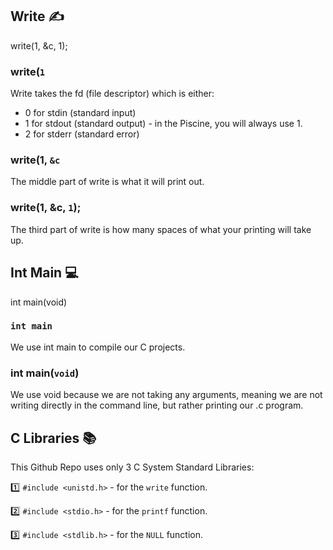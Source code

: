 ## Write ✍️

write(1, &c, 1);

### write(``1`` <br>

Write takes the fd (file descriptor) which is either:

- 0 for stdin (standard input)
- 1 for stdout (standard output) - in the Piscine, you will always use 1.
- 2 for stderr (standard error)

### write(1, ``&c``

The middle part of write is what it will print out.

### write(1, &c, ``1``);

The third part of write is how many spaces of what your printing will take up. <br>

## Int Main 💻

int   main(void)

### ``int main``

We use int main to compile our C projects.

### int main(```void```)

We use void because we are not taking any arguments, meaning we are not writing directly in the command line, but rather printing our .c program.

## C Libraries 📚

This Github Repo uses only 3 C System Standard Libraries:

:one: ```#include <unistd.h>``` - for the ```write``` function.  <br>

:two: ```#include <stdio.h>``` - for the ```printf``` function. <br>

:three: ```#include <stdlib.h>``` - for the ```NULL``` function.
